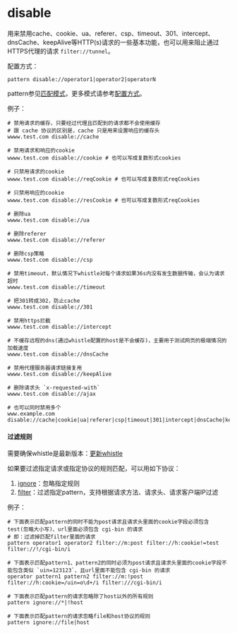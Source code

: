 # disable
用来禁用cache、cookie、ua、referer、csp、timeout、301、intercept、dnsCache、keepAlive等HTTP(s)请求的一些基本功能，也可以用来阻止通过HTTPS代理的请求 `filter://tunnel`。

配置方式：

	pattern disable://operator1|operator2|operatorN

pattern参见[匹配模式](../pattern.html)，更多模式请参考[配置方式](../mode.html)。

例子：


	# 禁用请求的缓存，只要经过代理且匹配到的请求都不会使用缓存
	# 跟 cache 协议的区别是，cache 只是用来设置响应的缓存头
	wwww.test.com disable://cache

	# 禁用请求和响应的cookie
	wwww.test.com disable://cookie # 也可以写成复数形式cookies

	# 只禁用请求的cookie
	wwww.test.com disable://reqCookie # 也可以写成复数形式reqCookies

	# 只禁用响应的cookie
	wwww.test.com disable://resCookie # 也可以写成复数形式reqCookies

	# 删除ua
	wwww.test.com disable://ua

	# 删除referer
	wwww.test.com disable://referer

	# 删除csp策略
	wwww.test.com disable://csp

	# 禁用timeout，默认情况下whistle对每个请求如果36s内没有发生数据传输，会认为请求超时
	wwww.test.com disable://timeout

	# 把301转成302，防止cache
	wwww.test.com disable://301

	# 禁用https拦截
	wwww.test.com disable://intercept

	# 不缓存远程的dns(通过whistle配置的host是不会缓存)，主要用于测试网页的极端情况的加载速度
	wwww.test.com disable://dnsCache

	# 禁用代理服务器请求链接复用
	wwww.test.com disable://keepAlive

	# 删除请求头 `x-requested-with`
	wwww.test.com disable://ajax

	# 也可以同时禁用多个
	www.example.com disable://cache|cookie|ua|referer|csp|timeout|301|intercept|dnsCache|keepAlive

#### 过滤规则
需要确保whistle是最新版本：[更新whistle](../update.html)

如果要过滤指定请求或指定协议的规则匹配，可以用如下协议：

1. [ignore](./ignore.html)：忽略指定规则
2. [filter](./filter.html)：过滤指定pattern，支持根据请求方法、请求头、请求客户端IP过滤

例子：

```
# 下面表示匹配pattern的同时不能为post请求且请求头里面的cookie字段必须包含test(忽略大小写)、url里面必须包含 cgi-bin 的请求
# 即：过滤掉匹配filter里面的请求
pattern operator1 operator2 filter://m:post filter://h:cookie!=test filter://!/cgi-bin/i

# 下面表示匹配pattern1、pattern2的同时必须为post请求且请求头里面的cookie字段不能包含类似 `uin=123123`、且url里面不能包含 cgi-bin 的请求
operator pattern1 pattern2 filter://m:!post filter://h:cookie=/uin=o\d+/i filter:///cgi-bin/i

# 下面表示匹配pattern的请求忽略除了host以外的所有规则
pattern ignore://*|!host

# 下面表示匹配pattern的请求忽略file和host协议的规则
pattern ignore://file|host
```
